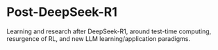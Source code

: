 # Post-DeepSeek-R1
Learning and research after DeepSeek-R1, around test-time computing, resurgence of RL, and new LLM learning/application paradigms.
